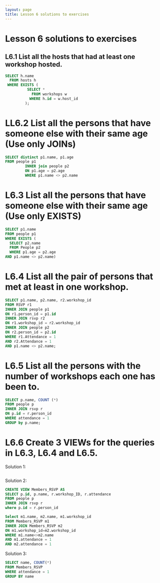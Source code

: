 ```yaml
---
layout: page
title: Lesson 6 solutions to exercises
---
```

# Lesson 6 solutions to exercises

## L6.1 List all the hosts that had at least one workshop hosted.

```SQL
SELECT h.name
  FROM hosts h
 WHERE EXISTS (
          SELECT *
            FROM workshops w
           WHERE h.id = w.host_id
         );
```
# LL6.2 List all the persons that have someone else with their same age (Use only JOINs)

```SQL
SELECT distinct p1.name, p1.age
FROM people p1
         INNER join people p2
         ON p1.age = p2.age
         WHERE p1.name <> p2.name
```
# L6.3 List all the persons that have someone else with their same age (Use only EXISTS)

```SQL
SELECT p1.name
FROM people p1
WHERE EXISTS (
  SELECT p2.name
  FROM People p2
  WHERE p1.age = p2.age
AND p1.name <> p2.name)

```
# L6.4 List all the pair of persons that met at least in one workshop.

```SQL
SELECT p1.name, p2.name, r2.workshop_id
FROM RSVP r1
INNER JOIN people p1
ON r1.person_id = p1.id
INNER JOIN rsvp r2
ON r1.workshop_id = r2.workshop_id
INNER JOIN people p2
ON r2.person_id = p2.id
WHERE r1.Attendance = 1
AND r2.Attendance = 1
AND p1.name <> p2.name;

```
# L6.5 List all the persons with the number of workshops each one has been to.
```SQL
SELECT p.name, COUNT (*)
FROM people p
INNER JOIN rsvp r
ON p.id = r.person_id
WHERE attendance = 1
GROUP by p.name;
```
# L6.6 Create 3 VIEWs for the queries in L6.3, L6.4 and L6.5.
Solution 1:
```SQL

```
 Solution 2:
```SQL
CREATE VIEW Members_RSVP AS
SELECT p.id, p.name, r.workshop_ID, r.attendance
FROM people p
INNER JOIN rsvp r
where p.id = r.person_id

Select m1.name, m2.name, m1.workshop_id
FROM Members_RSVP m1
INNER JOIN Members_RSVP m2
ON m1.workshop_id=m2.workshop_id
WHERE m1.name<>m2.name
AND m1.attendance = 1
AND m2.attendance = 1

```
 Solution 3:
```SQL
SELECT name, COUNT(*)
FROM Members_RSVP
WHERE attendance = 1
GROUP BY name
```
